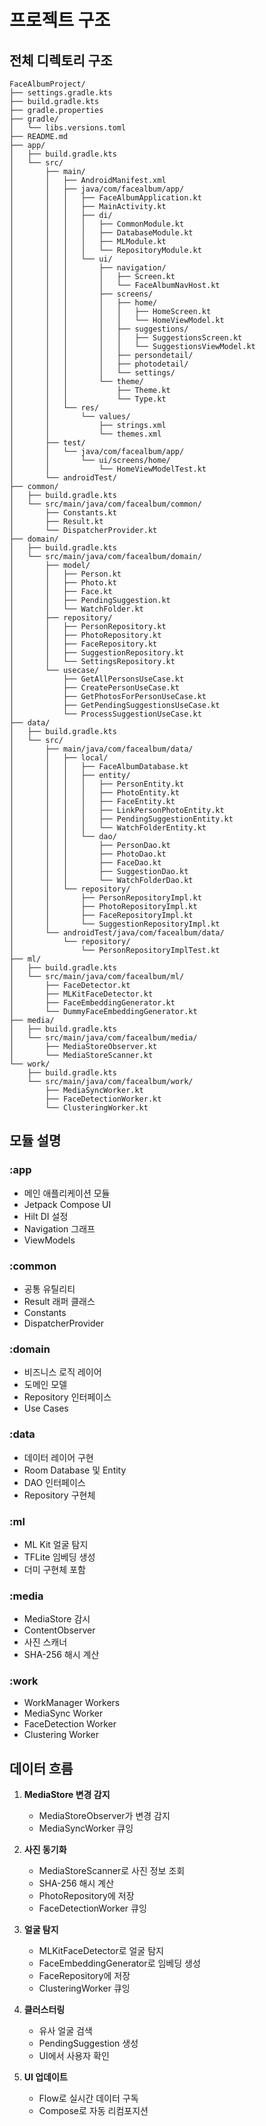 # 프로젝트 구조

## 전체 디렉토리 구조

```
FaceAlbumProject/
├── settings.gradle.kts
├── build.gradle.kts
├── gradle.properties
├── gradle/
│   └── libs.versions.toml
├── README.md
├── app/
│   ├── build.gradle.kts
│   └── src/
│       ├── main/
│       │   ├── AndroidManifest.xml
│       │   ├── java/com/facealbum/app/
│       │   │   ├── FaceAlbumApplication.kt
│       │   │   ├── MainActivity.kt
│       │   │   ├── di/
│       │   │   │   ├── CommonModule.kt
│       │   │   │   ├── DatabaseModule.kt
│       │   │   │   ├── MLModule.kt
│       │   │   │   └── RepositoryModule.kt
│       │   │   └── ui/
│       │   │       ├── navigation/
│       │   │       │   ├── Screen.kt
│       │   │       │   └── FaceAlbumNavHost.kt
│       │   │       ├── screens/
│       │   │       │   ├── home/
│       │   │       │   │   ├── HomeScreen.kt
│       │   │       │   │   └── HomeViewModel.kt
│       │   │       │   ├── suggestions/
│       │   │       │   │   ├── SuggestionsScreen.kt
│       │   │       │   │   └── SuggestionsViewModel.kt
│       │   │       │   ├── persondetail/
│       │   │       │   ├── photodetail/
│       │   │       │   └── settings/
│       │   │       └── theme/
│       │   │           ├── Theme.kt
│       │   │           └── Type.kt
│       │   └── res/
│       │       └── values/
│       │           ├── strings.xml
│       │           └── themes.xml
│       ├── test/
│       │   └── java/com/facealbum/app/
│       │       └── ui/screens/home/
│       │           └── HomeViewModelTest.kt
│       └── androidTest/
├── common/
│   ├── build.gradle.kts
│   └── src/main/java/com/facealbum/common/
│       ├── Constants.kt
│       ├── Result.kt
│       └── DispatcherProvider.kt
├── domain/
│   ├── build.gradle.kts
│   └── src/main/java/com/facealbum/domain/
│       ├── model/
│       │   ├── Person.kt
│       │   ├── Photo.kt
│       │   ├── Face.kt
│       │   ├── PendingSuggestion.kt
│       │   └── WatchFolder.kt
│       ├── repository/
│       │   ├── PersonRepository.kt
│       │   ├── PhotoRepository.kt
│       │   ├── FaceRepository.kt
│       │   ├── SuggestionRepository.kt
│       │   └── SettingsRepository.kt
│       └── usecase/
│           ├── GetAllPersonsUseCase.kt
│           ├── CreatePersonUseCase.kt
│           ├── GetPhotosForPersonUseCase.kt
│           ├── GetPendingSuggestionsUseCase.kt
│           └── ProcessSuggestionUseCase.kt
├── data/
│   ├── build.gradle.kts
│   └── src/
│       ├── main/java/com/facealbum/data/
│       │   ├── local/
│       │   │   ├── FaceAlbumDatabase.kt
│       │   │   ├── entity/
│       │   │   │   ├── PersonEntity.kt
│       │   │   │   ├── PhotoEntity.kt
│       │   │   │   ├── FaceEntity.kt
│       │   │   │   ├── LinkPersonPhotoEntity.kt
│       │   │   │   ├── PendingSuggestionEntity.kt
│       │   │   │   └── WatchFolderEntity.kt
│       │   │   └── dao/
│       │   │       ├── PersonDao.kt
│       │   │       ├── PhotoDao.kt
│       │   │       ├── FaceDao.kt
│       │   │       ├── SuggestionDao.kt
│       │   │       └── WatchFolderDao.kt
│       │   └── repository/
│       │       ├── PersonRepositoryImpl.kt
│       │       ├── PhotoRepositoryImpl.kt
│       │       ├── FaceRepositoryImpl.kt
│       │       └── SuggestionRepositoryImpl.kt
│       └── androidTest/java/com/facealbum/data/
│           └── repository/
│               └── PersonRepositoryImplTest.kt
├── ml/
│   ├── build.gradle.kts
│   └── src/main/java/com/facealbum/ml/
│       ├── FaceDetector.kt
│       ├── MLKitFaceDetector.kt
│       ├── FaceEmbeddingGenerator.kt
│       └── DummyFaceEmbeddingGenerator.kt
├── media/
│   ├── build.gradle.kts
│   └── src/main/java/com/facealbum/media/
│       ├── MediaStoreObserver.kt
│       └── MediaStoreScanner.kt
└── work/
    ├── build.gradle.kts
    └── src/main/java/com/facealbum/work/
        ├── MediaSyncWorker.kt
        ├── FaceDetectionWorker.kt
        └── ClusteringWorker.kt
```

## 모듈 설명

### :app
- 메인 애플리케이션 모듈
- Jetpack Compose UI
- Hilt DI 설정
- Navigation 그래프
- ViewModels

### :common
- 공통 유틸리티
- Result 래퍼 클래스
- Constants
- DispatcherProvider

### :domain
- 비즈니스 로직 레이어
- 도메인 모델
- Repository 인터페이스
- Use Cases

### :data
- 데이터 레이어 구현
- Room Database 및 Entity
- DAO 인터페이스
- Repository 구현체

### :ml
- ML Kit 얼굴 탐지
- TFLite 임베딩 생성
- 더미 구현체 포함

### :media
- MediaStore 감시
- ContentObserver
- 사진 스캐너
- SHA-256 해시 계산

### :work
- WorkManager Workers
- MediaSync Worker
- FaceDetection Worker
- Clustering Worker

## 데이터 흐름

1. **MediaStore 변경 감지**
   - MediaStoreObserver가 변경 감지
   - MediaSyncWorker 큐잉

2. **사진 동기화**
   - MediaStoreScanner로 사진 정보 조회
   - SHA-256 해시 계산
   - PhotoRepository에 저장
   - FaceDetectionWorker 큐잉

3. **얼굴 탐지**
   - MLKitFaceDetector로 얼굴 탐지
   - FaceEmbeddingGenerator로 임베딩 생성
   - FaceRepository에 저장
   - ClusteringWorker 큐잉

4. **클러스터링**
   - 유사 얼굴 검색
   - PendingSuggestion 생성
   - UI에서 사용자 확인

5. **UI 업데이트**
   - Flow로 실시간 데이터 구독
   - Compose로 자동 리컴포지션
